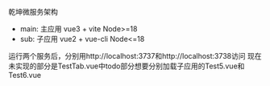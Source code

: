 乾坤微服务架构
- main: 主应用 vue3 + vite  Node>=18
- sub: 子应用 vue2 + vue-cli Node<=18

运行两个服务后，分别用http://localhost:3737和http://localhost:3738访问
现在未实现的部分是TestTab.vue中todo部分想要分别加载子应用的Test5.vue和Test6.vue